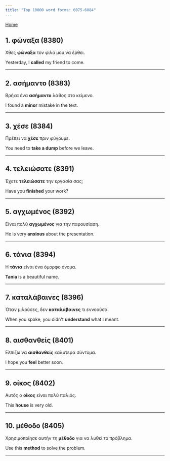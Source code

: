 ```yaml
---
title: "Top 10000 word forms: 6075-6084"
...
```


[Home](./) 

## 1. φώναξα (8380)

Χθες **φώναξα** τον φίλο μου να έρθει.  

Yesterday, I **called** my friend to come.

---

## 2. ασήμαντο (8383)

Βρήκα ένα **ασήμαντο** λάθος στο κείμενο.

I found a **minor** mistake in the text.

---

## 3. χέσε (8384)

Πρέπει να **χέσε** πριν φύγουμε.  

You need to **take a dump** before we leave.

---

## 4. τελειώσατε (8391)

Έχετε **τελειώσατε** την εργασία σας;

Have you **finished** your work?

---

## 5. αγχωμένος (8392)

Είναι πολύ **αγχωμένος** για την παρουσίαση.

He is very **anxious** about the presentation.

---

## 6. τάνια (8394)

Η **τάνια** είναι ένα όμορφο όνομα.  

**Tania** is a beautiful name.

---

## 7. καταλάβαινες (8396)

Όταν μιλούσες, δεν **καταλάβαινες** τι εννοούσα.

When you spoke, you didn't **understand** what I meant.

---

## 8. αισθανθείς (8401)

Ελπίζω να **αισθανθείς** καλύτερα σύντομα.

I hope you **feel** better soon.

---

## 9. οίκος (8402)

Αυτός ο **οίκος** είναι πολύ παλιός.  

This **house** is very old.

---

## 10. μέθοδο (8405)

Χρησιμοποίησε αυτήν τη **μέθοδο** για να λυθεί το πρόβλημα.  

Use this **method** to solve the problem.

---

